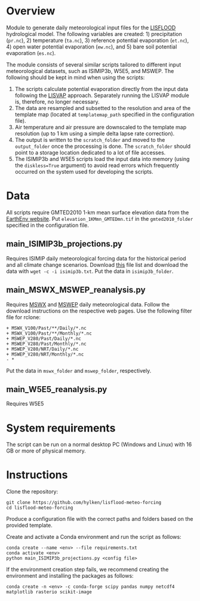 # Overview

Module to generate daily meteorological input files for the [LISFLOOD](https://github.com/ec-jrc/lisflood-code) hydrological model. The following variables are created: 1) precipitation (`pr.nc`), 2) temperature (`ta.nc`), 3) reference potential evaporation (`et.nc`), 4) open water potential evaporation (`ew.nc`), and 5) bare soil potential evaporation (`es.nc`). 

The module consists of several similar scripts tailored to different input meteorological datasets, such as ISIMIP3b, W5E5, and MSWEP. The following should be kept in mind when using the scripts:
1. The scripts calculate potential evaporation directly from the input data following the [LISVAP](https://github.com/ec-jrc/lisflood-lisvap) approach. Separately running the LISVAP module is, therefore, no longer necessary. 
2. The data are resampled and subsetted to the resolution and area of the template map (located at `templatemap_path` specified in the configuration file).
3. Air temperature and air pressure are downscaled to the template map resolution (up to 1 km using a simple delta lapse rate correction). 
4. The output is written to the `scratch_folder` and moved to the `output_folder` once the processing is done. The `scratch_folder` should point to a storage location dedicated to a lot of file accesses.
5. The ISIMIP3b and W5E5 scripts load the input data into memory (using the `diskless=True` argument) to avoid read errors which frequently occurred on the system used for developing the scripts.

# Data

All scripts require GMTED2010 1-km mean surface elevation data from the [EarthEnv website](
https://data.earthenv.org/topography/elevation_1KMmn_GMTEDmn.tif). Put `elevation_1KMmn_GMTEDmn.tif` in the `gmted2010_folder` specified in the configuration file.

## main_ISIMIP3b_projections.py

Requires ISIMIP daily meteorological forcing data for the historical period and all climate change scenarios. Download [this](https://data.isimip.org/api/v1/datasets/filelist/?page=1&climate_scenario=ssp119&climate_scenario=ssp126&climate_scenario=ssp245&climate_scenario=ssp370&climate_scenario=ssp460&climate_scenario=ssp534-over&climate_scenario=ssp585&climate_scenario=historical&query=&ISIMIP3b=time_step&simulation_round=ISIMIP3b&time_step=daily) file list and download the data with `wget -c -i isimip3b.txt`. Put the data in `isimip3b_folder`.


## main_MSWX_MSWEP_reanalysis.py

Requires [MSWX](www.gloh2o.org/mswx) and [MSWEP](www.gloh2o.org/mswep) daily meteorological data. Follow the download instructions on the respective web pages. Use the following filter file for rclone:
```
+ MSWX_V100/Past/**/Daily/*.nc
+ MSWX_V100/Past/**/Monthly/*.nc
+ MSWEP_V280/Past/Daily/*.nc
+ MSWEP_V280/Past/Monthly/*.nc
+ MSWEP_V280/NRT/Daily/*.nc
+ MSWEP_V280/NRT/Monthly/*.nc
- *
```
Put the data in `mswx_folder` and `mswep_folder`, respectively. 

## main_W5E5_reanalysis.py

Requires W5E5

# System requirements

The script can be run on a normal desktop PC (Windows and Linux) with 16 GB or more of physical memory.

# Instructions

Clone the repository:
```
git clone https://github.com/hylken/lisflood-meteo-forcing
cd lisflood-meteo-forcing
```
Produce a configuration file with the correct paths and folders based on the provided template.

Create and activate a Conda environment and run the script as follows:
```
conda create --name <env> --file requirements.txt
conda activate <env>
python main_ISIMIP3b_projections.py <config file>
```
If the environment creation step fails, we recommend creating the environment and installing the packages as follows:
```
conda create -n <env> -c conda-forge scipy pandas numpy netcdf4 matplotlib rasterio scikit-image
```
